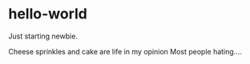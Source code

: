 # hello-world
Just starting newbie.

Cheese sprinkles and cake are life in my opinion
Most people hating....
